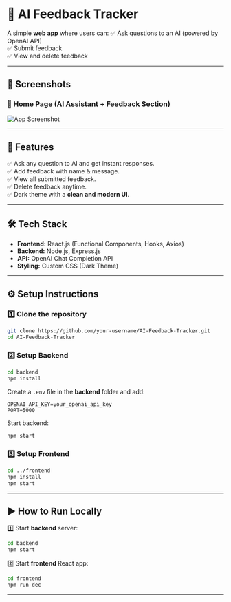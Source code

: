 # 🤖 AI Feedback Tracker

A simple **web app** where users can:
✅ Ask questions to an AI (powered by OpenAI API)  
✅ Submit feedback  
✅ View and delete feedback  

---

## 📸 Screenshots

### 🔹 Home Page (AI Assistant + Feedback Section)
![App Screenshot](./screenshot.png) <!-- Replace with actual screenshot file -->

---

## 🚀 Features
✅ Ask any question to AI and get instant responses.  
✅ Add feedback with name & message.  
✅ View all submitted feedback.  
✅ Delete feedback anytime.  
✅ Dark theme with a **clean and modern UI**.  

---

## 🛠️ Tech Stack
- **Frontend:** React.js (Functional Components, Hooks, Axios)  
- **Backend:** Node.js, Express.js  
- **API:** OpenAI Chat Completion API  
- **Styling:** Custom CSS (Dark Theme)  

---

## ⚙️ Setup Instructions

### 1️⃣ Clone the repository
```bash
git clone https://github.com/your-username/AI-Feedback-Tracker.git
cd AI-Feedback-Tracker
```

### 2️⃣ Setup Backend
```bash
cd backend
npm install
```

Create a `.env` file in the **backend** folder and add:
```
OPENAI_API_KEY=your_openai_api_key
PORT=5000
```

Start backend:
```bash
npm start
```

### 3️⃣ Setup Frontend
```bash
cd ../frontend
npm install
npm start
```

---

## ▶️ How to Run Locally
1️⃣ Start **backend** server:  
```bash
cd backend
npm start
```

2️⃣ Start **frontend** React app:  
```bash
cd frontend
npm run dec
```



---
